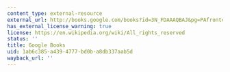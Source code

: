 ```yaml
---
content_type: external-resource
external_url: http://books.google.com/books?id=3N_FDAAAQBAJ&pg=PAfrontcover
has_external_license_warning: true
license: https://en.wikipedia.org/wiki/All_rights_reserved
status: ''
title: Google Books
uid: 1ab6c385-a439-4777-bd0b-a8db337aab5d
wayback_url: ''
---
```


